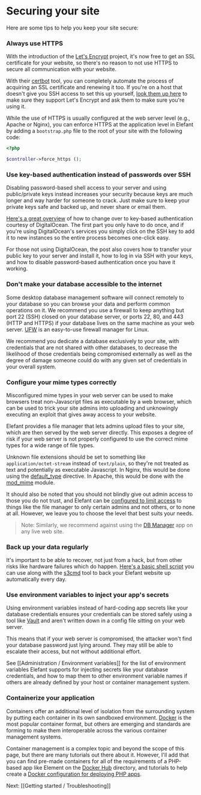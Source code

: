 # Securing your site

Here are some tips to help you keep your site secure:

### Always use HTTPS

With the introduction of the [Let's Encrypt](https://letsencrypt.org/) project,
it's now free to get an SSL certificate for your website, so there's no reason
to not use HTTPS to secure all communication with your website.

With their [certbot](https://certbot.eff.org/) tool, you can completely automate
the process of acquiring an SSL certificate and renewing it too. If you're on
a host that doesn't give you SSH access to set this up yourself, [look them up
here](https://community.letsencrypt.org/t/web-hosting-who-support-lets-encrypt/6920)
to make sure they support Let's Encrypt and ask them to make sure you're using it.

While the use of HTTPS is usually configured at the web server level (e.g., Apache
or Nginx), you can enforce HTTPS at the application level in Elefant by adding
a `bootstrap.php` file to the root of your site with the following code:

~~~php
<?php

$controller->force_https ();
~~~

### Use key-based authentication instead of passwords over SSH

Disabling password-based shell access to your server and using public/private keys
instead increases your security because keys are much longer and way harder for
someone to crack. Just make sure to keep your private keys safe and backed up,
and never share or email them.

[Here's a great overview](https://www.digitalocean.com/community/tutorials/how-to-configure-ssh-key-based-authentication-on-a-linux-server)
of how to change over to key-based authentication courtesy of DigitalOcean.
The first part you only have to do once, and if you're using DigitalOcean's
services you simply click on the SSH key to add it to new instances so the
entire process becomes one-click easy.

For those not using DigitalOcean, the post also covers how to transfer your
public key to your server and install it, how to log in via SSH with your
keys, and how to disable password-based authentication once you have it
working.

### Don't make your database accessible to the internet

Some desktop database management software will connect remotely to your database
so you can browse your data and perform common operations on it. We recommend you
use a firewall to keep anything but port 22 (SSH) closed on your database server,
or ports 22, 80, and 443 (HTTP and HTTPS) if your database lives on the same
machine as your web server. [UFW](https://help.ubuntu.com/community/UFW) is an
easy-to-use firewall manager for Linux.

We recommend you dedicate a database exclusively to your site, with credentials
that are not shared with other databases, to decrease the likelihood of those
credentials being compromised externally as well as the degree of damage someone
could do with any given set of credentials in your overall system.

### Configure your mime types correctly

Misconfigured mime types in your web server can be used to make browsers treat
non-Javascript files as executable by a web browser, which can be used to trick
your site admins into uploading and unknowingly executing an exploit that gives
away access to your website.

Elefant provides a file manager that lets admins upload files to your site, which
are then served by the web server directly. This exposes a degree of risk if your
web server is not properly configured to use the correct mime types for a wide range
of file types.

Unknown file extensions should be set to something like `application/octet-stream`
instead of `text/plain`, so they're not treated as text and potentially as executable
Javascript. In Nginx, this would be done using the [default_type](https://nginx.org/en/docs/http/ngx_http_core_module.html#default_type)
directive. In Apache, this would be done with the [mod_mime](https://httpd.apache.org/docs/current/mod/mod_mime.html)
module.

It should also be noted that you should not blindly give out admin access to those
you do not trust, and Elefant can be [configured to limit access](https://www.elefantcms.com/docs/2.0/user-manual/users-and-roles)
to things like the file manager to only certain admins and not others, or to none
at all. However, we leave you to choose the level that best suits your needs.

> Note: Similarly, we recommend against using the [DB Manager](https://github.com/jbroadway/dbman) app on any live
> web site.

### Back up your data regularly

It's important to be able to recover, not just from a hack, but from other risks
like hardware failures which do happen. [Here's a basic shell script](https://gist.github.com/jbroadway/a669e25fc4a71fa11ad3801745947090)
you can use along with the [s3cmd](https://s3tools.org/s3cmd) tool to back your
Elefant website up automatically every day.

### Use environment variables to inject your app's secrets

Using environment variables instead of hard-coding app secrets like your database
credentials ensures your credentials can be stored safely using a tool like
[Vault](https://www.vaultproject.io/) and aren't written down in a config file
sitting on your web server.

This means that if your web server is compromised, the attacker won't find your
database password just lying around. They may still be able to escalate their
access, but not without additional effort.

See [[Administration / Environment variables]] for the list of environment
variables Elefant supports for injecting secrets like your database credentials,
and how to map them to other environment variable names if others are already
defined by your host or container management system.

### Containerize your application

Containers offer an additional level of isolation from the surrounding system
by putting each container in its own sandboxed environment. [Docker](https://www.docker.com/)
is the most popular container format, but others are emerging and standards
are forming to make them interoperable across the various container management
systems.

Container management is a complex topic and beyond the scope of this page, but
there are many tutorials out there about it. However, I'll add that you can find
pre-made containers for all of the requirements of a PHP-based app like Element on the
[Docker Hub](https://hub.docker.com/) directory, and tutorials to help create
a [Docker configuration for deploying PHP apps](https://linuxconfig.org/how-to-create-a-docker-based-lamp-stack-using-docker-compose-on-ubuntu-18-04-bionic-beaver-linux).

Next: [[Getting started / Troubleshooting]]
